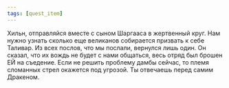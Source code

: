 ```yaml
---
tags: [quest_item]
---
```


Хильн, отправляйся вместе с сыном Шаргааса в жертвенный круг. Нам нужно узнать сколько еще великанов собирается призвать к себе Таливар. Из всех послов, что мы послали, вернулся лишь один. Он сказал, что их вождь не будет с нами общаться, весь отряд был брошен ЕЙ на съедение. Если не решить проблему дамбы сейчас, то племя сломанных стрел окажется под угрозой. Ты отвечаешь перед самим Дракеном.

